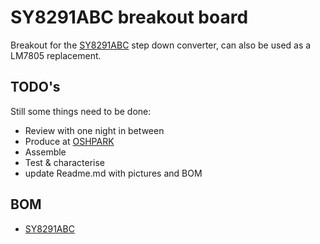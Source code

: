 # SY8291ABC breakout board
Breakout for the [SY8291ABC](https://datasheet.lcsc.com/szlcsc/1806040920_Silergy-Corp-SY8291ABC_C125896.pdf) step down converter, can also be used as a LM7805 replacement.
## TODO's
Still some things need to be done:
* Review with one night in between
* Produce at [OSHPARK](https://oshpark.com/)
* Assemble
* Test & characterise
* update Readme.md with pictures and BOM
## BOM
* [SY8291ABC](https://lcsc.com/product-detail/DC-DC-Converters_Silergy-Corp-SY8291ABC_C125896.html)

